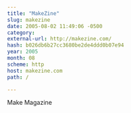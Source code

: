 ```yaml
---
title: "MakeZine"
slug: makezine
date: 2005-08-02 11:49:06 -0500
category: 
external-url: http://makezine.com/
hash: b026db6b27cc3680be2de4ddd0b07e94
year: 2005
month: 08
scheme: http
host: makezine.com
path: /

---
```


Make Magazine

